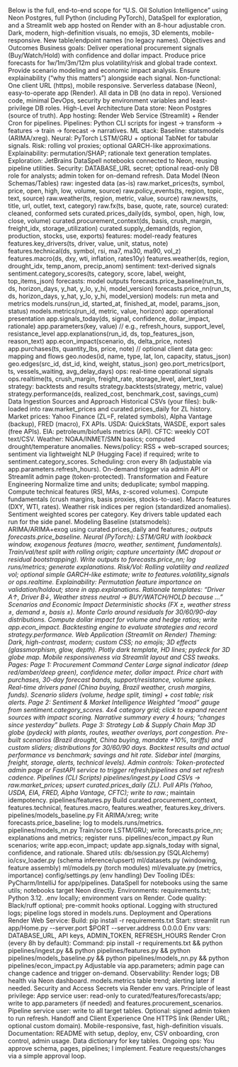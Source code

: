 Below is the full, end-to-end scope for “U.S. Oil Solution Intelligence” using Neon Postgres, full Python (including PyTorch), DataSpell for exploration, and a Streamlit web app hosted on Render with an 8-hour adjustable cron. Dark, modern, high-definition visuals, no emojis, 3D elements, mobile-responsive. New table/endpoint names (no legacy names).
Objectives and Outcomes
Business goals:
Deliver operational procurement signals (Buy/Watch/Hold) with confidence and dollar impact.
Produce price forecasts for 1w/1m/3m/12m plus volatility/risk and global trade context.
Provide scenario modeling and economic impact analysis.
Ensure explainability (“why this matters”) alongside each signal.
Non-functional:
One client URL (https), mobile responsive.
Serverless database (Neon), easy-to-operate app (Render).
All data in DB (no data in repo).
Versioned code, minimal DevOps, security by environment variables and least-privilege DB roles.
High-Level Architecture
Data store: Neon Postgres (source of truth).
App hosting: Render Web Service (Streamlit) + Render Cron for pipelines.
Pipelines: Python CLI scripts for ingest → transform → features → train → forecast → narratives.
ML stack:
Baseline: statsmodels (ARIMA/xreg).
Neural: PyTorch LSTM/GRU + optional TabNet for tabular signals.
Risk: rolling vol proxies; optional GARCH-like approximations.
Explainability: permutation/SHAP; rationale text generation templates.
Exploration: JetBrains DataSpell notebooks connected to Neon, reusing pipeline utilities.
Security: DATABASE_URL secret; optional read-only DB role for analysts; admin token for on-demand refresh.
Data Model (Neon Schemas/Tables)
raw: ingested data (as-is)
raw.market_prices(ts, symbol, price, open, high, low, volume, source)
raw.policy_events(ts, region, topic, text, source)
raw.weather(ts, region, metric, value, source)
raw.news(ts, title, url, outlet, text, category)
raw.fx(ts, base, quote, rate, source)
curated: cleaned, conformed sets
curated.prices_daily(ds, symbol, open, high, low, close, volume)
curated.procurement_context(ds, basis, crush_margin, freight_idx, storage_utilization)
curated.supply_demand(ds, region, production, stocks, use, exports)
features: model-ready features
features.key_drivers(ts, driver, value, unit, status, note)
features.technical(ds, symbol, rsi, ma7, ma30, ma90, vol_z)
features.macro(ds, dxy, wti, inflation, rates10y)
features.weather(ds, region, drought_idx, temp_anom, precip_anom)
sentiment: text-derived signals
sentiment.category_scores(ts, category, score, label, weight, top_items_json)
forecasts: model outputs
forecasts.price_baseline(run_ts, ds, horizon_days, y_hat, y_lo, y_hi, model_version)
forecasts.price_nn(run_ts, ds, horizon_days, y_hat, y_lo, y_hi, model_version)
models: run meta and metrics
models.runs(run_id, started_at, finished_at, model, params_json, status)
models.metrics(run_id, metric, value, horizon)
app: operational presentation
app.signals_today(ds, signal, confidence, dollar_impact, rationale)
app.parameters(key, value) // e.g., refresh_hours, support_level, resistance_level
app.explanations(run_id, ds, top_features_json, reason_text)
app.econ_impact(scenario, ds, delta_price, notes)
app.purchases(ts, quantity_lbs, price, note) // optional client data
geo: mapping and flows
geo.nodes(id, name, type, lat, lon, capacity, status_json)
geo.edges(src_id, dst_id, kind, weight, status_json)
geo.port_metrics(port, ts, vessels_waiting, avg_delay_days)
ops: real-time operational signals
ops.realtime(ts, crush_margin, freight_rate, storage_level, alert_text)
strategy: backtests and results
strategy.backtests(strategy, metric, value)
strategy.performance(ds, realized_cost, benchmark_cost, savings_cum)
Data Ingestion Sources and Approach
Historical CSVs (your files): bulk-loaded into raw.market_prices and curated.prices_daily for ZL history.
Market prices: Yahoo Finance (ZL=F, related symbols), Alpha Vantage (backup), FRED (macro), FX APIs.
USDA: QuickStats, WASDE, export sales (free APIs).
EIA: petroleum/biofuels metrics (API).
CFTC: weekly COT text/CSV.
Weather: NOAA/INMET/SMN basics; computed drought/temperature anomalies.
News/policy: RSS + web-scraped sources; sentiment via lightweight NLP (Hugging Face) if required; write to sentiment.category_scores.
Scheduling: cron every 8h (adjustable via app.parameters.refresh_hours). On-demand trigger via admin API or Streamlit admin page (token-protected).
Transformation and Feature Engineering
Normalize time and units; deduplicate; symbol mapping.
Compute technical features (RSI, MAs, z-scored volumes).
Compute fundamentals (crush margins, basis proxies, stocks-to-use).
Macro features (DXY, WTI, rates).
Weather risk indices per region (standardized anomalies).
Sentiment weighted scores per category.
Key drivers table updated each run for the side panel.
Modeling
Baseline (statsmodels):
ARIMA/ARIMA+exog using curated.prices_daily and features.*; outputs forecasts.price_baseline.
Neural (PyTorch):
LSTM/GRU with lookback window, exogenous features (macro, weather, sentiment, fundamentals).
Train/val/test split with rolling origin; capture uncertainty (MC dropout or residual bootstrapping).
Write outputs to forecasts.price_nn; log runs/metrics; generate explanations.
Risk/Vol:
Rolling volatility and realized vol; optional simple GARCH-like estimate; write to features.volatility_signals or ops.realtime.
Explainability:
Permutation feature importance on validation/holdout; store in app.explanations.
Rationale templates: “Driver A↑, Driver B↓, Weather stress neutral → BUY/WATCH/HOLD because …”
Scenarios and Economic Impact
Deterministic shocks (FX ±, weather stress ±, demand ±, basis ±).
Monte Carlo around residuals for 30/60/90-day distributions.
Compute dollar impact for volume and hedge ratios; write app.econ_impact.
Backtesting engine to evaluate strategies and record strategy.performance.
Web Application (Streamlit on Render)
Theming:
Dark, high-contrast, modern; custom CSS; no emojis; 3D effects (glassmorphism, glow, depth).
Plotly dark template, HD lines; pydeck for 3D globe map.
Mobile responsiveness via Streamlit layout and CSS tweaks.
Pages:
Page 1: Procurement Command Center
Large signal indicator (deep red/amber/deep green), confidence meter, dollar impact.
Price chart with purchases, 30-day forecast bands, support/resistance, volume spikes.
Real-time drivers panel (China buying, Brazil weather, crush margins, funds).
Scenario sliders (volume, hedge split, timing) + cost table; risk alerts.
Page 2: Sentiment & Market Intelligence
Weighted “mood” gauge from sentiment.category_scores.
4x4 category grid; click to expand recent sources with impact scoring.
Narrative summary every 4 hours; “changes since yesterday” bullets.
Page 3: Strategy Lab & Supply Chain Map
3D globe (pydeck) with plants, routes, weather overlays, port congestion.
Pre-built scenarios (Brazil drought, China buying, mandate +10%, tariffs) and custom sliders; distributions for 30/60/90 days.
Backtest results and actual performance vs benchmark; savings and hit rate.
Sidebar intel (margins, freight, storage, alerts, technical levels).
Admin controls:
Token-protected admin page or FastAPI service to trigger refresh/pipelines and set refresh cadence.
Pipelines (CLI Scripts)
pipelines/ingest.py
Load CSVs → raw.market_prices; upsert curated.prices_daily (ZL).
Pull APIs (Yahoo, USDA, EIA, FRED, Alpha Vantage, CFTC); write to raw.*; maintain idempotency.
pipelines/features.py
Build curated.procurement_context, features.technical, features.macro, features.weather, features.key_drivers.
pipelines/models_baseline.py
Fit ARIMA/xreg; write forecasts.price_baseline; log to models.runs/metrics.
pipelines/models_nn.py
Train/score LSTM/GRU; write forecasts.price_nn; explanations and metrics; register runs.
pipelines/econ_impact.py
Run scenarios; write app.econ_impact; update app.signals_today with signal, confidence, and rationale.
Shared utils:
db/session.py (SQLAlchemy)
io/csv_loader.py (schema inference/upsert)
ml/datasets.py (windowing, feature assembly)
ml/models.py (torch modules)
ml/evaluate.py (metrics, importance)
config/settings.py (env handling)
Dev Tooling
IDEs:
PyCharm/IntelliJ for app/pipelines.
DataSpell for notebooks using the same utils; notebooks target Neon directly.
Environments:
requirements.txt; Python 3.12.
.env locally; environment vars on Render.
Code quality:
Black/ruff optional; pre-commit hooks optional.
Logging with structured logs; pipeline logs stored in models.runs.
Deployment and Operations
Render Web Service:
Build: pip install -r requirements.txt
Start: streamlit run app/Home.py --server.port $PORT --server.address 0.0.0.0
Env vars: DATABASE_URL, API keys, ADMIN_TOKEN, REFRESH_HOURS
Render Cron (every 8h by default):
Command: pip install -r requirements.txt && python pipelines/ingest.py && python pipelines/features.py && python pipelines/models_baseline.py && python pipelines/models_nn.py && python pipelines/econ_impact.py
Adjustable via app.parameters; admin page can change cadence and trigger on-demand.
Observability:
Render logs; DB health via Neon dashboard.
models.metrics table trend; alerting later if needed.
Security and Access
Secrets via Render env vars.
Principle of least privilege:
App service user: read-only to curated/features/forecasts/app; write to app.parameters (if needed) and features.procurement_scenarios.
Pipeline service user: write to all target tables.
Optional: signed admin token to run refresh.
Handoff and Client Experience
One HTTPS link (Render URL; optional custom domain).
Mobile-responsive, fast, high-definition visuals.
Documentation:
README with setup, deploy, env, CSV onboarding, cron control, admin usage.
Data dictionary for key tables.
Ongoing ops:
You approve schema, pages, pipelines; I implement.
Feature requests/changes via a simple approval loop.
